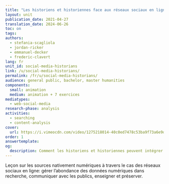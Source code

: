 ```yaml
---
title: "Les historiens et historiennes face aux réseaux sociaux en ligne"
layout: unit
publication_date: 2021-04-27
translation_date: 2024-06-26
toc: on
tags:
authors: 
  - stefania-scagliola
  - jordan-ricker
  - emmanuel-decker
  - frederic-clavert
lang: fr
unit_id: social-media-historians
link: /u/social-media-historians/
permalink: /fr/u/social-media-historians/
audience: general public, bachelor, master humanities
components:
  small: animation
  medium: animation + 7 exercices
mediatypes: 
  - web-social-media
research-phase: analysis
activities: 
  - searching
  - content-analysis
cover:
  url: https://i.vimeocdn.com/video/1275218014-40c0ed7478c53ba9f73a6e9d4edc277e26a2bb8d775e9b957?mw=700&mh=394
order: 1
answertemplate:
og:
  description: Comment les historiens et historiennes peuvent intégrer les réseaux sociaux en ligne dans leurs recherches et enseignements 
---
```

Leçon sur les sources nativement numériques à travers le cas des réseaux sociaux en ligne: gérer l’abondance des données numériques dans recherche, communiquer avec les publics, enseigner et préserver. 


<!-- more -->
